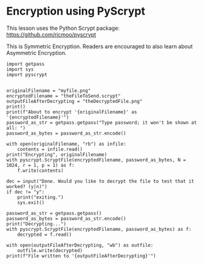 # Encryption using PyScrypt

This lesson uses the Python Scrypt package: https://github.com/ricmoo/pyscrypt

This is Symmetric Encryption. Readers are encouraged to also learn about Asymmetric Encryption.

```python3
import getpass
import sys
import pyscrypt


originalFilename = "myfile.png"
encryptedFilename = "theFileToSend.scrypt"
outputFileAfterDecrypting = "theDecryptedFile.png"
print()
print(f"About to encrypt '{originalFilename}' as '{encryptedFilename}'")
password_as_str = getpass.getpass("Type password; it won't be shown at all: ")
password_as_bytes = password_as_str.encode()

with open(originalFilename, "rb") as infile:
    contents = infile.read()
print("Encrypting", originalFilename)
with pyscrypt.ScryptFile(encryptedFilename, password_as_bytes, N = 1024, r = 1, p = 1) as f:
    f.write(contents)

dec = input("Done. Would you like to decrypt the file to test that it worked? (y|n)")
if dec != "y":
    print("exiting.")
    sys.exit()

password_as_str = getpass.getpass()
password_as_bytes = password_as_str.encode()
print("Decrypting...")
with pyscrypt.ScryptFile(encryptedFilename, password_as_bytes) as f:
    decrypted = f.read()

with open(outputFileAfterDecrypting, "wb") as outfile:
    outfile.write(decrypted)
print(f"File written to '{outputFileAfterDecrypting}'")

```
